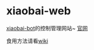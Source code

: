 # xiaobai-web
[xiaobai-bot](https://github.com/chenxuxin188/xiaobai-bot)的控制管理网站~
[官网](nyanyadance.com)

食用方法请看[wiki](https://github.com/chenxuxin188/xiaobai-web/wiki)